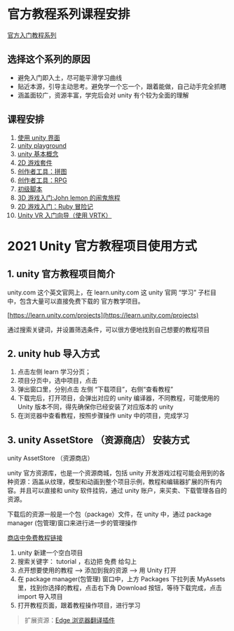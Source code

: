 <!--
 * @features: 功能
 * @description: 说明
 * @Date: 2022-05-22 13:30:29
 * @Author: judu233(769471424@qq.com)
 * @LastEditTime: 2022-06-02 14:13:46
 * @LastEditors: judu233
-->
# 官方教程系列课程安排
[官方入门教程系列](https://learn.unity.com/course/teaching-game-design-and-development)

## 选择这个系列的原因
- 避免入门即入土，尽可能平滑学习曲线
- 贴近本源，引导主动思考。避免学一个忘一个，跟着能做，自己动手完全抓瞎
- 涵盖面较广，资源丰富，学完后会对 unity 有个较为全面的理解

## 课程安排

1. [使用 unity 界面](https://learn.unity.com/tutorial/using-the-unity-interface)
2. [unity playground](https://learn.unity.com/project/unity-playground-1?uv=2017.4)
3. [unity 基本概念](https://learn.unity.com/tutorial/essential-unity-concepts?language=en&courseId=5d532306edbc2a1334dd9aa8)
4. [2D 游戏套件](https://learn.unity.com/project/2d-you-xi-tao-jian)
5. [创作者工具：拼图](https://learn.unity.com/project/creator-kit-puzzle?language=en&courseId=5d532306edbc2a1334dd9aa8)
6. [创作者工具：RPG](https://learn.unity.com/project/creator-kit-rpg?language=en&courseId=5d532306edbc2a1334dd9aa8)
7. [初级脚本](https://learn.unity.com/project/beginner-gameplay-scripting?language=en&courseId=5d532306edbc2a1334dd9aa8)
8. [3D 游戏入门:John lemon 的闹鬼旅程](https://learn.unity.com/project/john-lemon-s-haunted-jaunt-3d-beginner?language=en&courseId=5d532306edbc2a1334dd9aa8)
9. [2D 游戏入门：Ruby 冒险记](https://learn.unity.com/project/ruby-s-2d-rpg?language=en&courseId=5d532306edbc2a1334dd9aa8)
10. [Unity VR 入门向导（使用 VRTK）](https://learn.unity.com/project/vr-in-unity-a-beginner-s-guide?language=en&courseId=5d532306edbc2a1334dd9aa8)


# 2021 Unity 官方教程项目使用方式
## 1. unity 官方教程项目简介

unity.com 这个英文官网上，在 learn.unity.com 这 unity 官网 “学习” 子栏目中，包含大量可以直接免费下载的 官方教学项目。

[https://learn.unity.com/projects](https://learn.unity.com/projects)

通过搜索关键词，并设置筛选条件，可以很方便地找到自己想要的教程项目

## 2. unity hub 导入方式

1. 点击左侧 learn 学习分页；
2. 项目分页中，选中项目，点击
3. 弹出窗口里，分别点击 左侧 “下载项目”，右侧“查看教程”
4. 下载完后，打开项目，会弹出对应的 unity 编译器，不同教程，可能使用的 Unity 版本不同，得先确保你已经安装了对应版本的 unity
5. 在浏览器中查看教程，按照步骤操作 unity 中的项目，完成学习

## 3. unity AssetStore （资源商店） 安装方式
unity AssetStore （资源商店）

unity 官方资源库，也是一个资源商城，包括 unity 开发游戏过程可能会用到的各种资源：涵盖从纹理，模型和动画到整个项目示例，教程和编辑器扩展的所有内容。并且可以直接和 unity 软件挂钩，通过 unity 账户，来买卖、下载管理各自的资源。

下载后的资源一般是一个包（package）文件，在 unity 中，通过 package manager (包管理)窗口来进行进一步的管理操作

[商店中免费教程链接](https://assetstore.unity.com/?free=true&q=tutorial&orderBy=1)

1. unity 新建一个空白项目
2. 搜索关键字： tutorial ，右边把 免费 给勾上
3. 点开想要使用的教程 ——> 添加到我的资源 --> 用 Unity 打开
4. 在 package manager(包管理) 窗口中，上方 Packages 下拉列表 MyAssets 里，找到你选择的教程，点击右下角 Download 按钮，等待下载完成，点击 import 导入项目
5. 打开教程页面，跟着教程操作项目，进行学习

> 扩展资源：[Edge 浏览器翻译插件](https://gikken.co/mate-translate/edge/cn/)
